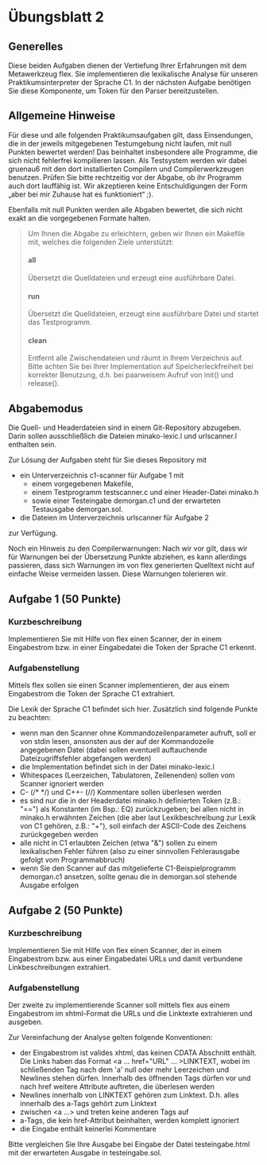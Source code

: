 # Übungsblatt 2
## Generelles
Diese beiden Aufgaben dienen der Vertiefung Ihrer Erfahrungen mit dem Metawerkzeug flex. Sie implementieren die lexikalische Analyse für unseren Praktikumsinterpreter der Sprache C1. In der nächsten Aufgabe benötigen Sie diese Komponente, um Token für den Parser bereitzustellen.

## Allgemeine Hinweise
Für diese und alle folgenden Praktikumsaufgaben gilt, dass Einsendungen, die in der jeweils mitgegebenen Testumgebung nicht laufen, mit null Punkten bewertet werden! Das beinhaltet insbesondere alle Programme, die sich nicht fehlerfrei kompilieren lassen. Als Testsystem werden wir dabei gruenau6 mit den dort installierten Compilern und Compilerwerkzeugen benutzen. Prüfen Sie bitte rechtzeitig vor der Abgabe, ob ihr Programm auch dort lauffähig ist. Wir akzeptieren keine Entschuldigungen der Form „aber bei mir Zuhause hat es funktioniert“ ;).

Ebenfalls mit null Punkten werden alle Abgaben bewertet, die sich nicht exakt an die vorgegebenen Formate halten.

> Um Ihnen die Abgabe zu erleichtern, geben wir Ihnen ein Makefile mit, welches die folgenden Ziele unterstützt:
> #### all
> Übersetzt die Quelldateien und erzeugt eine ausführbare Datei.
> #### run
> Übersetzt die Quelldateien, erzeugt eine ausführbare Datei und startet das Testprogramm.
> #### clean
> Entfernt alle Zwischendateien und räumt in Ihrem Verzeichnis auf.
> Bitte achten Sie bei Ihrer Implementation auf Speicherleckfreiheit bei korrekter Benutzung, d.h. bei paarweisem Aufruf von init() und release().

## Abgabemodus
Die Quell- und Headerdateien sind in einem Git-Repository abzugeben. Darin sollen ausschließlich die Dateien minako-lexic.l und urlscanner.l enthalten sein. 

Zur Lösung der Aufgaben steht für Sie dieses Repository mit  
- ein Unterverzeichnis c1-scanner für Aufgabe 1 mit 
  - einem vorgegebenen Makefile, 
  - einem Testprogramm testscanner.c und einer Header-Datei minako.h 
  - sowie einer Testeingabe demorgan.c1 und der erwarteten Testausgabe demorgan.sol. 
- die Dateien im Unterverzeichnis urlscanner für Aufgabe 2

zur Verfügung.

Noch ein Hinweis zu den Compilerwarnungen: Nach wir vor gilt, dass wir für Warnungen bei der Übersetzung Punkte abziehen, es kann allerdings passieren, dass sich Warnungen im von flex generierten Quelltext nicht auf einfache Weise vermeiden lassen. Diese Warnungen tolerieren wir.

## Aufgabe 1 (50 Punkte)
### Kurzbeschreibung
Implementieren Sie mit Hilfe von flex einen Scanner, der in einem Eingabestrom bzw. in einer Eingabedatei die Token der Sprache C1 erkennt.

### Aufgabenstellung
Mittels flex sollen sie einen Scanner implementieren, der aus einem Eingabestrom die Token der Sprache C1 extrahiert.

Die Lexik der Sprache C1 befindet sich hier. Zusätzlich sind folgende Punkte zu beachten:

- wenn man den Scanner ohne Kommandozeilenparameter aufruft, soll er von stdin lesen, ansonsten aus der auf der Kommandozeile angegebenen Datei (dabei sollen eventuell auftauchende Dateizugriffsfehler abgefangen werden)
- die Implementation befindet sich in der Datei minako-lexic.l
- Whitespaces (Leerzeichen, Tabulatoren, Zeilenenden) sollen vom Scanner ignoriert werden
- C- (/* */) und C++- (//) Kommentare sollen überlesen werden
- es sind nur die in der Headerdatei minako.h definierten Token (z.B.: "==") als Konstanten (im Bsp.: EQ) zurückzugeben; bei allen nicht in minako.h erwähnten Zeichen (die aber laut Lexikbeschreibung zur Lexik von C1 gehören, z.B.: "+"), soll einfach der ASCII-Code des Zeichens zurückgegeben werden
- alle nicht in C1 erlaubten Zeichen (etwa "&") sollen zu einem lexikalischen Fehler führen (also zu einer sinnvollen Fehlerausgabe gefolgt vom Programmabbruch)
- wenn Sie den Scanner auf das mitgelieferte C1-Beispielprogramm demorgan.c1 ansetzen, sollte genau die in demorgan.sol stehende Ausgabe erfolgen


## Aufgabe 2 (50 Punkte)
### Kurzbeschreibung
Implementieren Sie mit Hilfe von flex einen Scanner, der in einem Eingabestrom bzw. aus einer Eingabedatei URLs und damit verbundene Linkbeschreibungen extrahiert.

### Aufgabenstellung
Der zweite zu implementierende Scanner soll mittels flex aus einem Eingabestrom im xhtml-Format die URLs und die Linktexte extrahieren und ausgeben.

Zur Vereinfachung der Analyse gelten folgende Konventionen:

- der Eingabestrom ist valides xhtml, das keinen CDATA Abschnitt enthält. Die Links haben das Format <a ... href="URL" ... >LINKTEXT</a>, wobei im schließenden Tag nach dem 'a' null oder mehr Leerzeichen und Newlines stehen dürfen. Innerhalb des öffnenden Tags dürfen vor und nach href weitere Attribute auftreten, die überlesen werden
- Newlines innerhalb von LINKTEXT gehören zum Linktext. D.h. alles innerhalb des a-Tags gehört zum Linktext
- zwischen <a ...> und </a> treten keine anderen Tags auf
- a-Tags, die kein href-Attribut beinhalten, werden komplett ignoriert
- die Eingabe enthält keinerlei Kommentare

Bitte vergleichen Sie Ihre Ausgabe bei Eingabe der Datei testeingabe.html mit der erwarteten Ausgabe in testeingabe.sol.